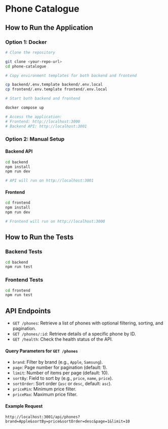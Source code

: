 # Phone Catalogue

## How to Run the Application

### Option 1: Docker

```bash
# Clone the repository

git clone <your-repo-url>
cd phone-catalogue

# Copy environment templates for both backend and frontend

cp backend/.env.template backend/.env.local
cp frontend/.env.template frontend/.env.local

# Start both backend and frontend

docker compose up

# Access the application:
# Frontend: http://localhost:3000
# Backend API: http://localhost:3001
```

### Option 2: Manual Setup

#### Backend API

```bash
cd backend
npm install
npm run dev

# API will run on http://localhost:3001
```

#### Frontend

```bash
cd frontend
npm install
npm run dev

# Frontend will run on http://localhost:3000
```


## How to Run the Tests

### Backend Tests

```bash
cd backend
npm run test
```

### Frontend Tests

```bash
cd frontend
npm run test
```

## API Endpoints
- `GET /phones`: Retrieve a list of phones with optional filtering, sorting, and pagination.
- `GET /phones/:id`: Retrieve details of a specific phone by ID.
- `GET /health`: Check the health status of the API.

#### Query Parameters for `GET /phones`

- `brand`: Filter by brand (e.g., `Apple`, `Samsung`).
-  `page`: Page number for pagination (default: 1).
- `limit`: Number of items per page (default: 10).
- `sortBy`: Field to sort by (e.g., `price`, `name`, `price`).
- `sortOrder`: Sort order (`asc` or `desc`, default: `asc`).
- `priceMin`: Minimum price filter.
- `priceMax`: Maximum price filter.

#### Example Request
```
http://localhost:3001/api/phones?brand=Apple&sortBy=price&sortOrder=desc&page=1&limit=10
```